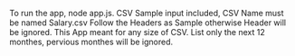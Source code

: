 To run the app, node app.js.
CSV Sample input included, CSV Name must be named Salary.csv
Follow the Headers as Sample otherwise Header will be ignored. 
This App meant for any size of CSV.
List only the next 12 monthes, pervious monthes will be ignored.
